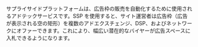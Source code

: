サプライサイドプラットフォームは、広告枠の販売を自動化するために使用されるアドテックサービスです。SSP を使用すると、サイト運営者は広告枠（広告が表示される空の矩形）を複数のアドエクスチェンジ、DSP、およびネットワークにオファーできます。これにより、幅広い潜在的なバイヤーが広告スペースに入札できるようになります。
